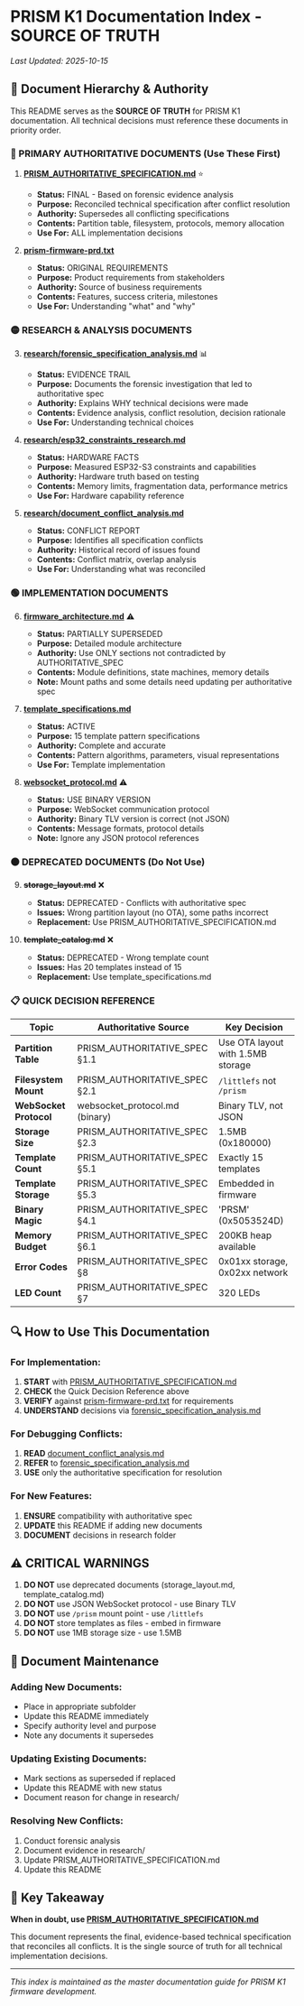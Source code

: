 # PRISM K1 Documentation Index - SOURCE OF TRUTH
*Last Updated: 2025-10-15*

## 📌 Document Hierarchy & Authority

This README serves as the **SOURCE OF TRUTH** for PRISM K1 documentation. All technical decisions must reference these documents in priority order.

### 🔴 PRIMARY AUTHORITATIVE DOCUMENTS (Use These First)

1. **[PRISM_AUTHORITATIVE_SPECIFICATION.md](./PRISM_AUTHORITATIVE_SPECIFICATION.md)** ⭐
   - **Status:** FINAL - Based on forensic evidence analysis
   - **Purpose:** Reconciled technical specification after conflict resolution
   - **Authority:** Supersedes all conflicting specifications
   - **Contents:** Partition table, filesystem, protocols, memory allocation
   - **Use For:** ALL implementation decisions

2. **[prism-firmware-prd.txt](./prism-firmware-prd.txt)**
   - **Status:** ORIGINAL REQUIREMENTS
   - **Purpose:** Product requirements from stakeholders
   - **Authority:** Source of business requirements
   - **Contents:** Features, success criteria, milestones
   - **Use For:** Understanding "what" and "why"

### 🟡 RESEARCH & ANALYSIS DOCUMENTS

3. **[research/forensic_specification_analysis.md](./research/forensic_specification_analysis.md)** 📊
   - **Status:** EVIDENCE TRAIL
   - **Purpose:** Documents the forensic investigation that led to authoritative spec
   - **Authority:** Explains WHY technical decisions were made
   - **Contents:** Evidence analysis, conflict resolution, decision rationale
   - **Use For:** Understanding technical choices

4. **[research/esp32_constraints_research.md](./research/esp32_constraints_research.md)**
   - **Status:** HARDWARE FACTS
   - **Purpose:** Measured ESP32-S3 constraints and capabilities
   - **Authority:** Hardware truth based on testing
   - **Contents:** Memory limits, fragmentation data, performance metrics
   - **Use For:** Hardware capability reference

5. **[research/document_conflict_analysis.md](./research/document_conflict_analysis.md)**
   - **Status:** CONFLICT REPORT
   - **Purpose:** Identifies all specification conflicts
   - **Authority:** Historical record of issues found
   - **Contents:** Conflict matrix, overlap analysis
   - **Use For:** Understanding what was reconciled

### 🟢 IMPLEMENTATION DOCUMENTS

6. **[firmware_architecture.md](./firmware_architecture.md)** ⚠️
   - **Status:** PARTIALLY SUPERSEDED
   - **Purpose:** Detailed module architecture
   - **Authority:** Use ONLY sections not contradicted by AUTHORITATIVE_SPEC
   - **Contents:** Module definitions, state machines, memory details
   - **Note:** Mount paths and some details need updating per authoritative spec

7. **[template_specifications.md](./template_specifications.md)**
   - **Status:** ACTIVE
   - **Purpose:** 15 template pattern specifications
   - **Authority:** Complete and accurate
   - **Contents:** Pattern algorithms, parameters, visual representations
   - **Use For:** Template implementation

8. **[websocket_protocol.md](./websocket_protocol.md)** ⚠️
   - **Status:** USE BINARY VERSION
   - **Purpose:** WebSocket communication protocol
   - **Authority:** Binary TLV version is correct (not JSON)
   - **Contents:** Message formats, protocol details
   - **Note:** Ignore any JSON protocol references

### ⚫ DEPRECATED DOCUMENTS (Do Not Use)

9. ~~**storage_layout.md**~~ ❌
   - **Status:** DEPRECATED - Conflicts with authoritative spec
   - **Issues:** Wrong partition layout (no OTA), some paths incorrect
   - **Replacement:** Use PRISM_AUTHORITATIVE_SPECIFICATION.md

10. ~~**template_catalog.md**~~ ❌
    - **Status:** DEPRECATED - Wrong template count
    - **Issues:** Has 20 templates instead of 15
    - **Replacement:** Use template_specifications.md

### 📋 QUICK DECISION REFERENCE

| Topic | Authoritative Source | Key Decision |
|-------|---------------------|--------------|
| **Partition Table** | PRISM_AUTHORITATIVE_SPEC §1.1 | Use OTA layout with 1.5MB storage |
| **Filesystem Mount** | PRISM_AUTHORITATIVE_SPEC §2.1 | `/littlefs` not `/prism` |
| **WebSocket Protocol** | websocket_protocol.md (binary) | Binary TLV, not JSON |
| **Storage Size** | PRISM_AUTHORITATIVE_SPEC §2.3 | 1.5MB (0x180000) |
| **Template Count** | PRISM_AUTHORITATIVE_SPEC §5.1 | Exactly 15 templates |
| **Template Storage** | PRISM_AUTHORITATIVE_SPEC §5.3 | Embedded in firmware |
| **Binary Magic** | PRISM_AUTHORITATIVE_SPEC §4.1 | 'PRSM' (0x5053524D) |
| **Memory Budget** | PRISM_AUTHORITATIVE_SPEC §6.1 | 200KB heap available |
| **Error Codes** | PRISM_AUTHORITATIVE_SPEC §8 | 0x01xx storage, 0x02xx network |
| **LED Count** | PRISM_AUTHORITATIVE_SPEC §7 | 320 LEDs |

## 🔍 How to Use This Documentation

### For Implementation:
1. **START** with [PRISM_AUTHORITATIVE_SPECIFICATION.md](./PRISM_AUTHORITATIVE_SPECIFICATION.md)
2. **CHECK** the Quick Decision Reference above
3. **VERIFY** against [prism-firmware-prd.txt](./prism-firmware-prd.txt) for requirements
4. **UNDERSTAND** decisions via [forensic_specification_analysis.md](./research/forensic_specification_analysis.md)

### For Debugging Conflicts:
1. **READ** [document_conflict_analysis.md](./research/document_conflict_analysis.md)
2. **REFER** to [forensic_specification_analysis.md](./research/forensic_specification_analysis.md)
3. **USE** only the authoritative specification for resolution

### For New Features:
1. **ENSURE** compatibility with authoritative spec
2. **UPDATE** this README if adding new documents
3. **DOCUMENT** decisions in research folder

## ⚠️ CRITICAL WARNINGS

1. **DO NOT** use deprecated documents (storage_layout.md, template_catalog.md)
2. **DO NOT** use JSON WebSocket protocol - use Binary TLV
3. **DO NOT** use `/prism` mount point - use `/littlefs`
4. **DO NOT** store templates as files - embed in firmware
5. **DO NOT** use 1MB storage size - use 1.5MB

## 📝 Document Maintenance

### Adding New Documents:
- Place in appropriate subfolder
- Update this README immediately
- Specify authority level and purpose
- Note any documents it supersedes

### Updating Existing Documents:
- Mark sections as superseded if replaced
- Update this README with new status
- Document reason for change in research/

### Resolving New Conflicts:
1. Conduct forensic analysis
2. Document evidence in research/
3. Update PRISM_AUTHORITATIVE_SPECIFICATION.md
4. Update this README

## 🎯 Key Takeaway

**When in doubt, use [PRISM_AUTHORITATIVE_SPECIFICATION.md](./PRISM_AUTHORITATIVE_SPECIFICATION.md)**

This document represents the final, evidence-based technical specification that reconciles all conflicts. It is the single source of truth for all technical implementation decisions.

---

*This index is maintained as the master documentation guide for PRISM K1 firmware development.*